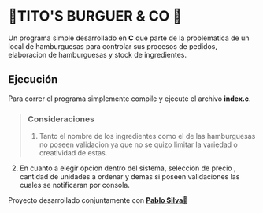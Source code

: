  # 🍔TITO'S BURGUER & CO 🍔
Un programa simple desarrollado en **C** que parte de la problematica de un local de hamburguesas para controlar sus procesos de pedidos, elaboracion de hamburguesas y stock de ingredientes.
## Ejecución
Para correr el programa simplemente compile y ejecute el archivo **index.c**.

> ### Consideraciones
> 1. Tanto el nombre de los ingredientes como el de las hamburguesas no poseen validacion ya que no se quizo limitar la variedad o creatividad de estas.
2. En cuanto a elegir opcion dentro del sistema, seleccion de precio , cantidad de unidades a ordenar y demas si poseen validaciones las cuales se notificaran por consola.

Proyecto desarrollado conjuntamente con [**Pablo Silva💜**](https://github.com/pabloesilva "Pablo Silva")

